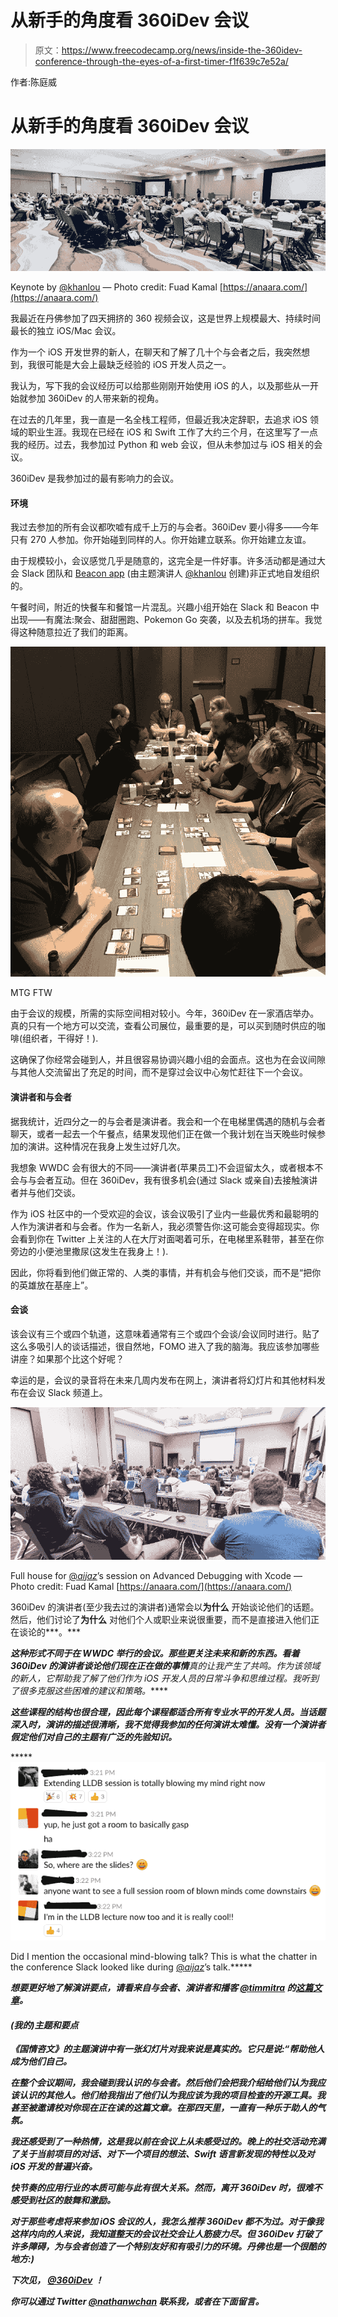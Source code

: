 # 从新手的角度看 360iDev 会议

> 原文：<https://www.freecodecamp.org/news/inside-the-360idev-conference-through-the-eyes-of-a-first-timer-f1f639c7e52a/>

作者:陈庭威

# 从新手的角度看 360iDev 会议

![jNXsoycK-2cYJc3eye4ZNB9wYZxdl7kjs0mg](img/2b457693606cdf9e5d6f9a7340588126.png)

Keynote by [@khanlou](https://twitter.com/khanlou) — Photo credit: Fuad Kamal [https://anaara.com/](https://anaara.com/)

我最近在丹佛参加了四天拥挤的 360 视频会议，这是世界上规模最大、持续时间最长的独立 iOS/Mac 会议。

作为一个 iOS 开发世界的新人，在聊天和了解了几十个与会者之后，我突然想到，我很可能是大会上最缺乏经验的 iOS 开发人员之一。

我认为，写下我的会议经历可以给那些刚刚开始使用 iOS 的人，以及那些从一开始就参加 360iDev 的人带来新的视角。

在过去的几年里，我一直是一名全栈工程师，但最近我决定辞职，去追求 iOS 领域的职业生涯。我现在已经在 iOS 和 Swift 工作了大约三个月，在这里写了一点我的经历。过去，我参加过 Python 和 web 会议，但从未参加过与 iOS 相关的会议。

360iDev 是我参加过的最有影响力的会议。

#### 环境

我过去参加的所有会议都吹嘘有成千上万的与会者。360iDev 要小得多——今年只有 270 人参加。你开始碰到同样的人。你开始建立联系。你开始建立友谊。

由于规模较小，会议感觉几乎是随意的，这完全是一件好事。许多活动都是通过大会 Slack 团队和 [Beacon app](http://beacon.party/) (由主题演讲人 [@khanlou](https://twitter.com/khanlou) 创建)非正式地自发组织的。

午餐时间，附近的快餐车和餐馆一片混乱。兴趣小组开始在 Slack 和 Beacon 中出现——有魔法:聚会、甜甜圈跑、Pokemon Go 突袭，以及去机场的拼车。我觉得这种随意拉近了我们的距离。

![T44mXDohhXYPWsNMYavUiz9rarRsmNLtnAul](img/382c9531800596fb5515f03f85eb2eec.png)

MTG FTW

由于会议的规模，所需的实际空间相对较小。今年，360iDev 在一家酒店举办。真的只有一个地方可以交流，查看公司展位，最重要的是，可以买到随时供应的咖啡(组织者，干得好！).

这确保了你经常会碰到人，并且很容易协调兴趣小组的会面点。这也为在会议间隙与其他人交流留出了充足的时间，而不是穿过会议中心匆忙赶往下一个会议。

#### 演讲者和与会者

据我统计，近四分之一的与会者是演讲者。我会和一个在电梯里偶遇的随机与会者聊天，或者一起去一个午餐点，结果发现他们正在做一个我计划在当天晚些时候参加的演讲。这种情况在我身上发生过好几次。

我想象 WWDC 会有很大的不同——演讲者(苹果员工)不会逗留太久，或者根本不会与与会者互动。但在 360iDev，我有很多机会(通过 Slack 或亲自)去接触演讲者并与他们交谈。

作为 iOS 社区中的一个受欢迎的会议，该会议吸引了业内一些最优秀和最聪明的人作为演讲者和与会者。作为一名新人，我必须警告你:这可能会变得超现实。你会看到你在 Twitter 上关注的人在大厅对面喝着可乐，在电梯里系鞋带，甚至在你旁边的小便池里撒尿(这发生在我身上！).

因此，你将看到他们做正常的、人类的事情，并有机会与他们交谈，而不是“把你的英雄放在基座上”。

#### 会谈

该会议有三个或四个轨道，这意味着通常有三个或四个会谈/会议同时进行。贴了这么多吸引人的谈话描述，很自然地，FOMO 进入了我的脑海。我应该参加哪些讲座？如果那个比这个好呢？

幸运的是，会议的录音将在未来几周内发布在网上，演讲者将幻灯片和其他材料发布在会议 Slack 频道上。

![pLzP2pQ2oDZvxPsb945-8TxFwGPb3TAAyVSj](img/d5b79594c0662fe571a39d5fa0d26b5f.png)

Full house for [@_aijaz_](https://twitter.com/_aijaz_)’s session on Advanced Debugging with Xcode — Photo credit: Fuad Kamal [https://anaara.com/](https://anaara.com/)

360iDev 的演讲者(至少我去过的演讲者)通常会以**为什么** 开始谈论他们的话题。然后，他们讨论了**为什么** 对他们个人或职业来说很重要，而不是直接进入他们正在谈论的***。***

***这种形式不同于在 WWDC 举行的会议。那些更关注未来和新的东西。看着 360iDev 的演讲者谈论他们现在正在做的事情**真的让我产生了共鸣。作为该领域的新人，它帮助我了解了他们作为 iOS 开发人员的日常斗争和思维过程。我听到了很多克服这些困难的建议和策略。*****

*****这些课程的结构也很合理，因此每个课程都适合所有专业水平的开发人员。当话题深入时，演讲的描述很清晰，我不觉得我参加的任何演讲太难懂。没有一个演讲者假定他们对自己的主题有广泛的先验知识。*****

*****![l3d6DtJ25XnoSJy7O713cYoOdfI2abU33exC](img/91213e91db1f11c3ca4a5926306c0d96.png)

Did I mention the occasional mind-blowing talk? This is what the chatter in the conference Slack looked like during [@_aijaz_](https://twitter.com/_aijaz_)’s talk.***** 

*****想要更好地了解演讲要点，请看来自与会者、演讲者和播客 [@timmitra](https://twitter.com/timmitra) 的[这篇文章](https://www.raywenderlich.com/169338/360idev-2017-conference-highlights)。*****

#### *****(我的)主题和要点*****

*****《国情咨文》的主题演讲中有一张幻灯片对我来说是真实的。它只是说:“**帮助他人成为他们自己。*******

*****在整个会议期间，我会碰到我认识的与会者。然后他们会把我介绍给他们认为我应该认识的其他人。他们给我指出了他们认为我应该为我的项目检查的开源工具。我甚至被邀请校对你现在正在读的这篇文章。在那四天里，一直有一种乐于助人的气氛。*****

*****我还感受到了一种热情，这是我以前在会议上从未感受过的。晚上的社交活动充满了关于当前项目的对话、对下一个项目的想法、Swift 语言新发现的特性以及对 iOS 开发的普遍兴奋。*****

*****快节奏的应用行业的本质可能与此有很大关系。然而，离开 360iDev 时，很难不感受到社区的鼓舞和激励。*****

*****对于那些考虑将来参加 iOS 会议的人，我怎么推荐 360iDev 都不为过。对于像我这样内向的人来说，我知道整天的会议社交会让人筋疲力尽。但 360iDev 打破了许多障碍，为与会者创造了一个特别友好和有吸引力的环境。丹佛也是一个很酷的地方:)*****

*****下次见， [@360iDev](https://twitter.com/360iDev) ！*****

*****你可以通过 Twitter [@nathanwchan](https://twitter.com/nathanwchan) 联系我，或者在下面留言。*****